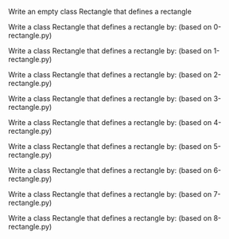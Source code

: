 Write an empty class Rectangle that defines a rectangle

Write a class Rectangle that defines a rectangle by: (based on 0-rectangle.py)

Write a class Rectangle that defines a rectangle by: (based on 1-rectangle.py)

Write a class Rectangle that defines a rectangle by: (based on 2-rectangle.py)

Write a class Rectangle that defines a rectangle by: (based on 3-rectangle.py)

Write a class Rectangle that defines a rectangle by: (based on 4-rectangle.py)

Write a class Rectangle that defines a rectangle by: (based on 5-rectangle.py)

Write a class Rectangle that defines a rectangle by: (based on 6-rectangle.py)

Write a class Rectangle that defines a rectangle by: (based on 7-rectangle.py)

Write a class Rectangle that defines a rectangle by: (based on 8-rectangle.py)
